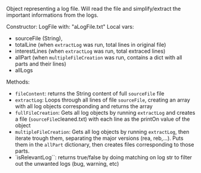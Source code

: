 Object representing a log file. Will read the file and simplify/extract the important informations from the logs.

Constructor: LogFile with: "aLogFile.txt"
Local vars: 
- sourceFile (String), 
- totalLine (when `extractLog` was run, total lines in original file)
- interestLines (when `extractLog` was run, total extraced lines)
- allPart (when `multipleFileCreation` was run, contains a dict with all parts and their lines)
- allLogs

Methods:
- `fileContent`: returns the String content of full `sourceFile` file
- `extractLog`: Loops through all lines of file `sourceFile`, creating an array with all log objects corresponding and returns the array
- `fullFileCreation`: Gets all log objects by running `extractLog` and creates a file (`sourceFile`cleaned.txt) with each line as the printOn value of the object
- `multipleFileCreation`: Gets all log objects by running `extractLog`, then iterate trough them, separating the major versions (rea, reb,...). Puts them in the `allPart` dictionary, then creates files corresponding to those parts.
- `isRelevantLog``: returns true/false by doing matching on log str to filter out the unwanted logs (bug, warning, etc)